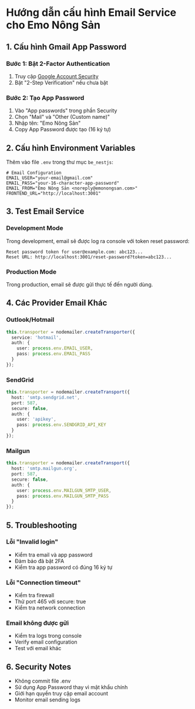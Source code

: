 # Hướng dẫn cấu hình Email Service cho Emo Nông Sản

## 1. Cấu hình Gmail App Password

### Bước 1: Bật 2-Factor Authentication
1. Truy cập [Google Account Security](https://myaccount.google.com/security)
2. Bật "2-Step Verification" nếu chưa bật

### Bước 2: Tạo App Password
1. Vào "App passwords" trong phần Security
2. Chọn "Mail" và "Other (Custom name)"
3. Nhập tên: "Emo Nông Sản"
4. Copy App Password được tạo (16 ký tự)

## 2. Cấu hình Environment Variables

Thêm vào file `.env` trong thư mục `be_nestjs`:

```env
# Email Configuration
EMAIL_USER="your-email@gmail.com"
EMAIL_PASS="your-16-character-app-password"
EMAIL_FROM="Emo Nông Sản <noreply@emonongsan.com>"
FRONTEND_URL="http://localhost:3001"
```

## 3. Test Email Service

### Development Mode
Trong development, email sẽ được log ra console với token reset password:
```
Reset password token for user@example.com: abc123...
Reset URL: http://localhost:3001/reset-password?token=abc123...
```

### Production Mode
Trong production, email sẽ được gửi thực tế đến người dùng.

## 4. Các Provider Email Khác

### Outlook/Hotmail
```typescript
this.transporter = nodemailer.createTransporter({
  service: 'hotmail',
  auth: {
    user: process.env.EMAIL_USER,
    pass: process.env.EMAIL_PASS
  }
});
```

### SendGrid
```typescript
this.transporter = nodemailer.createTransport({
  host: 'smtp.sendgrid.net',
  port: 587,
  secure: false,
  auth: {
    user: 'apikey',
    pass: process.env.SENDGRID_API_KEY
  }
});
```

### Mailgun
```typescript
this.transporter = nodemailer.createTransport({
  host: 'smtp.mailgun.org',
  port: 587,
  secure: false,
  auth: {
    user: process.env.MAILGUN_SMTP_USER,
    pass: process.env.MAILGUN_SMTP_PASS
  }
});
```

## 5. Troubleshooting

### Lỗi "Invalid login"
- Kiểm tra email và app password
- Đảm bảo đã bật 2FA
- Kiểm tra app password có đúng 16 ký tự

### Lỗi "Connection timeout"
- Kiểm tra firewall
- Thử port 465 với secure: true
- Kiểm tra network connection

### Email không được gửi
- Kiểm tra logs trong console
- Verify email configuration
- Test với email khác

## 6. Security Notes

- Không commit file .env
- Sử dụng App Password thay vì mật khẩu chính
- Giới hạn quyền truy cập email account
- Monitor email sending logs
